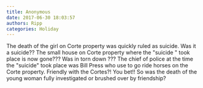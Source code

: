```yaml
---
title: Anonymous
date: 2017-06-30 18:03:57
authors: Ripp
categories: Holiday
---
```


 The death of the girl on Corte property was quickly ruled as suicide. Was it a suicide??  The small house on Corte property where the "suicide " took place is now gone??? Was in torn down  ???  The chief of police at the time the "suicide" took place was Bill Press who use to go ride horses on the Corte property. Friendly with the Cortes?! You bet!!  So was the death of the young woman fully investigated or brushed over by friendship?